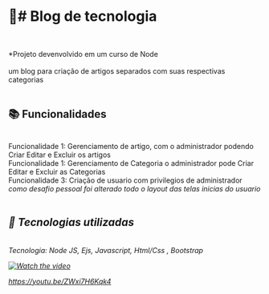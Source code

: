 <h1>📝# Blog de tecnologia </h1><br>

*Projeto devenvolvido em um curso de Node<br>
<br>
um blog para criação de artigos separados com suas respectivas categorias <br><br>



<h2>📚 Funcionalidades</h2><br>
Funcionalidade 1: Gerenciamento de artigo, com o administrador podendo Criar Editar e Excluir os artigos<br>
Funcionalidade 1: Gerenciamento de Categoria o administrador pode Criar Editar e Excluir as Categorias<br>
Funcionalidade 3: Criação de usuario com privilegios de administrador<br>
<i>como desafio pessoal foi alterado todo o layout das telas inicias do usuario<i><br><br>

<h2>🔧 Tecnologias utilizadas</h2><br>
Tecnologia: Node JS, Ejs, Javascript, Html/Css , Bootstrap


[![Watch the video](https://img.youtube.com/vi/T-D1KVIuvjA/maxresdefault.jpg)](https://youtu.be/ZWxi7H6Kqk4)

https://youtu.be/ZWxi7H6Kqk4
